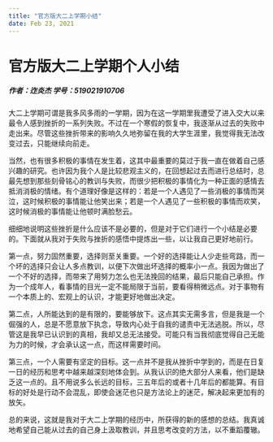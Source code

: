 ```yaml
---
title: "官方版大二上学期小结"
date: Feb 23, 2021
---
```


# 官方版大二上学期个人小结

##### 作者：迮炎杰 学号：519021910706

大二上学期可谓是我多风多雨的一学期，因为在这一学期里我遭受了进入交大以来最令人感到挫折的一系列失败。不过在一个寒假的恢复中，我逐渐从过去的失败中走出来。尽管这些挫折带来的影响久久地弥留在我的大学生涯里，我觉得我无法改变过去，只能继续向前走。

当然，也有很多积极的事情在发生着，这其中最重要的莫过于我一直在做着自己感兴趣的研究。也许因为我个人是比较悲观主义的，在回想起过去而进行总结时，总最先想到那些刻骨铭心的教训与失败，而很少把积极的事情化为一种正面的感情去抵消消极的情绪。有个道理好像是这样的：若是一个人遇见了一些消极的事情而哭泣，这时候积极的事情能让他笑出来；若是一个人遇见了一些积极的事情而欢笑，这时候消极的事情能让他顿时满脸愁云。

细细地说明这些挫折是什么应该不是必要的，但是对于它们进行一个小结是必要的。下面就从我对于失败与挫折的感悟中提炼出一些，以让我自己更好地前行。

第一点，努力固然重要，选择则至关重要。一个好的选择能让人少走些弯路，而一个坏的选择只会让人多点教训，以便下次做出坏选择的概率小一点。我因为做出了一个不好的选择，而带来了用努力怎么也无法挽回的结果，最后只能自己承担。作为一个成年人，看事情的目光一定不能局限于当前，要看得稍微远点。对于事物有一个本质上的、宏观上的认识，才能更好地做出决定。

第二点，人所能达到的是有限的，要能够放下。这点其实无需多言，但是我是一个倔强的人，总是不愿意放下执念，导致内心处于自我的谴责中无法逃脱。所以，尽管这是我早已认识到的真相，我却又总无法接受。可能只有当我彻底觉得自己无能为力的时候，才会承认这一点，而这样需要时间。

第三点，一个人需要有坚定的目标。这一点并不是我从挫折中学到的，而是在日复一日的经历和思考中越来越深刻地体会到。从我认识的绝大部分人来看，他们是缺乏这一点的。且不用说多么长远的目标，三五年后的或者十几年后的都能算。有目标的好处是行动不会混乱，即使会迷茫也只是方法论上的迷茫，解决起来更加有的放矢。

总的来说，这就是我对于大二上学期的经历中，所获得的新的感想的总结。我真诚地希望自己能从过去的自己身上汲取教训，并且思考改变的方法，以不重蹈覆辙。

